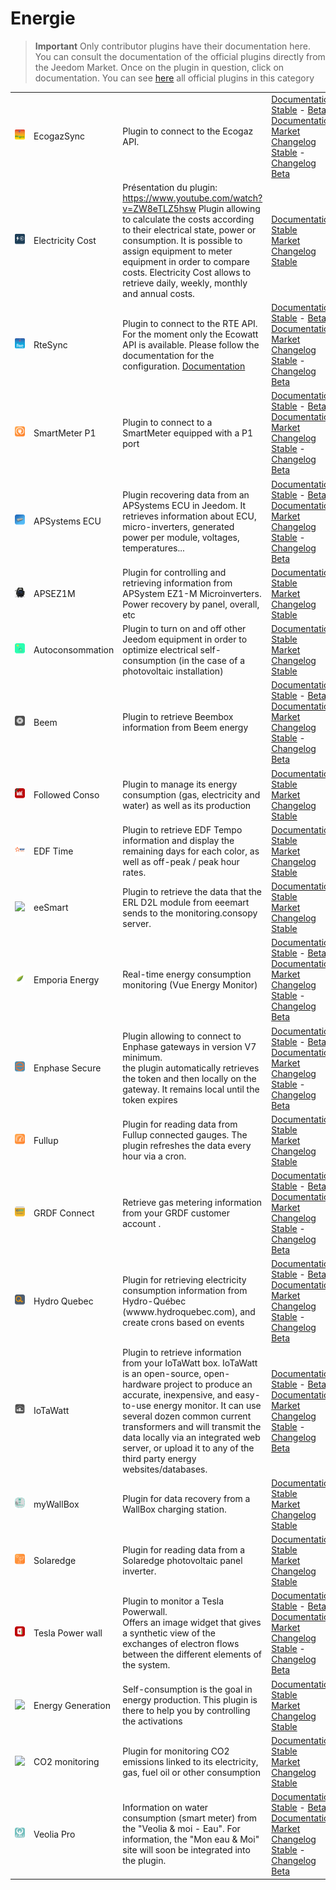 
# Energie


>**Important**
>Only contributor plugins have their documentation here. You can consult the documentation of the official plugins directly from the Jeedom Market. Once on the plugin in question, click on documentation.
>You can see [here](https://market.jeedom.com/index.php?v=d&p=market&type=plugin&categorie=energy) all official plugins in this category


| | | | |
|--- | --- | --- | ---|
|<img src="EcogazSync/EcogazSync_icon.png" class="pluginLogo" width="100" />|EcogazSync|Plugin to connect to the Ecogaz API.|[Documentation Stable](https://github.com/impulsio/EcogazSync/blob/main/docs/en_US/index.md) - [Beta Documentation](https://github.com/impulsio/EcogazSync/blob/beta/docs/en_US/index.md)<br/>[Market](https://market.jeedom.com/index.php?v=d&p=market_display&id=4347)<br/>[Changelog Stable](https://github.com/impulsio/EcogazSync/blob/main/docs/en_US/changelog.md) - [Changelog Beta](https://github.com/impulsio/EcogazSync/blob/beta/docs/en_US/changelog.md)|
|<img src="ElectricityCost/ElectricityCost_icon.png" class="pluginLogo" width="100" />|Electricity Cost|Présentation du plugin: https://www.youtube.com/watch?v=ZW8eTLZ5hsw Plugin allowing to calculate the costs according to their electrical state, power or consumption. It is possible to assign equipment to meter equipment in order to compare costs. Electricity Cost allows to retrieve daily, weekly, monthly and annual costs.|[Documentation Stable](https://hbedek.github.io/Jeedom_docs/docs/ElectricityCost/en_US/)<br/>[Market](https://market.jeedom.com/index.php?v=d&p=market_display&id=4179)<br/>[Changelog Stable](https://hbedek.github.io/Jeedom_docs/docs/ElectricityCost/en_US/changelog)|
|<img src="RteSync/RteSync_icon.png" class="pluginLogo" width="100" />|RteSync|Plugin to connect to the RTE API. For the moment only the Ecowatt API is available. Please follow the documentation for the configuration. [Documentation](https://github.com/impulsio/RteSync/blob/beta/docs/en_US/index.md)|[Documentation Stable](https://github.com/impulsio/RteSync/blob/main/docs/en_US/index.md) - [Beta Documentation](https://github.com/impulsio/RteSync/blob/beta/docs/en_US/index.md)<br/>[Market](https://market.jeedom.com/index.php?v=d&p=market_display&id=4338)<br/>[Changelog Stable](https://github.com/impulsio/RteSync/blob/main/docs/en_US/changelog.md) - [Changelog Beta](https://github.com/impulsio/RteSync/blob/beta/docs/en_US/changelog.md)|
|<img src="SmartMeterP1/SmartMeterP1_icon.png" class="pluginLogo" width="100" />|SmartMeter P1|Plugin to connect to a SmartMeter equipped with a P1 port|[Documentation Stable](https://mips2648.github.io/jeedom-plugins-docs/SmartMeterP1/en_US/) - [Beta Documentation](https://mips2648.github.io/jeedom-plugins-docs/SmartMeterP1/en_US/)<br/>[Market](https://market.jeedom.com/index.php?v=d&p=market_display&id=4190)<br/>[Changelog Stable](https://mips2648.github.io/jeedom-plugins-docs/SmartMeterP1/en_US/changelog) - [Changelog Beta](https://mips2648.github.io/jeedom-plugins-docs/SmartMeterP1/en_US/changelog)|
|<img src="aps_ecu/aps_ecu_icon.png" class="pluginLogo" width="100" />|APSystems ECU|Plugin recovering data from an APSystems ECU in Jeedom. It retrieves information about ECU, micro-inverters, generated power per module, voltages, temperatures...|[Documentation Stable](https://nchoiset.github.io/jeedom-plugins-doc/aps_ecu/en_US/index) - [Beta Documentation](https://nchoiset.github.io/jeedom-plugins-doc/aps_ecu/en_US/beta/index)<br/>[Market](https://market.jeedom.com/index.php?v=d&p=market_display&id=4318)<br/>[Changelog Stable](https://nchoiset.github.io/jeedom-plugins-doc/aps_ecu/en_US/changelog) - [Changelog Beta](https://nchoiset.github.io/jeedom-plugins-doc/aps_ecu/en_US/beta/changelog)|
|<img src="apsez1m/apsez1m_icon.png" class="pluginLogo" width="100" />|APSEZ1M|Plugin for controlling and retrieving information from APSystem EZ1-M Microinverters. Power recovery by panel, overall, etc|[Documentation Stable](https://taggou91.github.io/jeedom_docs/plugins/aps-ez1m/en_US/)<br/>[Market](https://market.jeedom.com/index.php?v=d&p=market_display&id=4477)<br/>[Changelog Stable](https://taggou91.github.io/jeedom_docs/plugins/aps-ez1m/changelog.html)|
|<img src="autoconso/autoconso_icon.png" class="pluginLogo" width="100" />|Autoconsommation|Plugin to turn on and off other Jeedom equipment in order to optimize electrical self-consumption (in the case of a photovoltaic installation)|[Documentation Stable](https://bwibwi13.github.io/plugin-autoconso/fr_FR)<br/>[Market](https://market.jeedom.com/index.php?v=d&p=market_display&id=4322)<br/>[Changelog Stable](https://bwibwi13.github.io/plugin-autoconso/en_US/changelog)|
|<img src="beem/beem_icon.png" class="pluginLogo" width="100" />|Beem|Plugin to retrieve Beembox information from Beem energy|[Documentation Stable](https://flobul-domotique.fr/presentation-et-documentation-du-plugin-beem-pour-jeedom/) - [Beta Documentation](https://flobul-domotique.fr/presentation-et-documentation-du-plugin-beem-pour-jeedom/)<br/>[Market](https://market.jeedom.com/index.php?v=d&p=market_display&id=4337)<br/>[Changelog Stable](https://flobul-domotique.fr/liste-des-versions-du-plugin-beem-pour-jeedom/) - [Changelog Beta](https://flobul-domotique.fr/liste-des-versions-du-plugin-beem-pour-jeedom/)|
|<img src="conso/conso_icon.png" class="pluginLogo" width="100" />|Followed Conso|Plugin to manage its energy consumption (gas, electricity and water) as well as its production |[Documentation Stable](https://mickeys27.github.io/Docs/conso/en_US/)<br/>[Market](https://market.jeedom.com/index.php?v=d&p=market_display&id=1805)<br/>[Changelog Stable](https://mickeys27.github.io/Docs/conso/en_US/changelog)|
|<img src="edf_tempo/edf_tempo_icon.png" class="pluginLogo" width="100" />|EDF Time|Plugin to retrieve EDF Tempo information and display the remaining days for each color, as well as off-peak / peak hour rates.|[Documentation Stable](https://github.com/idoexp/jeedom_edf_tempo#edf-tempo-pour-jeedom)<br/>[Market](https://market.jeedom.com/index.php?v=d&p=market_display&id=4432)<br/>[Changelog Stable](https://github.com/idoexp/jeedom_edf_tempo#changelog)|
|<img src="eesmart/eesmart_icon.png" class="pluginLogo" width="100" />|eeSmart|Plugin to retrieve the data that the ERL D2L module from eeemart sends to the monitoring.consopy server.|[Documentation Stable](https://caelion.github.io/jeedom-plugins-documentation/eeSmart/en_US/)<br/>[Market](https://market.jeedom.com/index.php?v=d&p=market_display&id=3933)<br/>[Changelog Stable](https://caelion.github.io/jeedom-plugins-documentation/eeSmart/en_US/changelog)|
|<img src="emporiapro/emporiapro_icon.png" class="pluginLogo" width="100" />|Emporia Energy|Real-time energy consumption monitoring (Vue Energy Monitor)|[Documentation Stable](https://thanaus.github.io/jeedom_docs/plugins/emporiapro/en_US/) - [Beta Documentation](https://thanaus.github.io/jeedom_docs/plugins/emporiapro/en_US/)<br/>[Market](https://market.jeedom.com/index.php?v=d&p=market_display&id=4409)<br/>[Changelog Stable](https://thanaus.github.io/jeedom_docs/plugins/emporiapro/en_US/changelog) - [Changelog Beta](https://thanaus.github.io/jeedom_docs/plugins/emporiapro/en_US/changelog)|
|<img src="enphasesecur/enphasesecur_icon.png" class="pluginLogo" width="100" />|Enphase Secure|Plugin allowing to connect to Enphase gateways in version V7 minimum.<br>the plugin automatically retrieves the token and then locally on the gateway. It remains local until the token expires|[Documentation Stable](https://cddu33.github.io/enphase_secure/en_US/index) - [Beta Documentation](https://cddu33.github.io/enphase_secure/en_US/beta_doc)<br/>[Market](https://market.jeedom.com/index.php?v=d&p=market_display&id=4334)<br/>[Changelog Stable](https://cddu33.github.io/enphase_secure/en_US/changelog) - [Changelog Beta](https://cddu33.github.io/enphase_secure/en_US/changelog_beta)|
|<img src="fullup/fullup_icon.png" class="pluginLogo" width="100" />|Fullup|Plugin for reading data from Fullup connected gauges. The plugin refreshes the data every hour via a cron.|[Documentation Stable](https://mips2648.github.io/jeedom-plugins-docs/fullup/en_US/)<br/>[Market](https://market.jeedom.com/index.php?v=d&p=market_display&id=3445)<br/>[Changelog Stable](https://mips2648.github.io/jeedom-plugins-docs/fullup/en_US/changelog)|
|<img src="grdfConnect/grdfConnect_icon.png" class="pluginLogo" width="100" />|GRDF Connect|Retrieve gas metering information from your GRDF customer account .|[Documentation Stable](https://limad.github.io/plugins-docs/plugin-grdfConnect/fr_FR) - [Beta Documentation](https://limad.github.io/plugins-docs/plugin-grdfConnect/fr_FR)<br/>[Market](https://market.jeedom.com/index.php?v=d&p=market_display&id=4381)<br/>[Changelog Stable](https://limad.github.io/plugins-docs/plugin-grdfConnect/en_US/changelog) - [Changelog Beta](https://limad.github.io/plugins-docs/plugin-grdfConnect/en_US/changelog)|
|<img src="hydroQuebec/hydroQuebec_icon.png" class="pluginLogo" width="100" />|Hydro Quebec|Plugin for retrieving electricity consumption information from Hydro-Québec (wwww.hydroquebec.com), and create crons based on events|[Documentation Stable](http://fobsoft.github.io/jeedom-plugins-documentation/hydroQuebec/fr_FR) - [Beta Documentation](http://fobsoft.github.io/jeedom-plugins-documentation/hydroQuebec/fr_FR)<br/>[Market](https://market.jeedom.com/index.php?v=d&p=market_display&id=4243)<br/>[Changelog Stable](http://fobsoft.github.io/jeedom-plugins-documentation/hydroQuebec/en_US/changelog) - [Changelog Beta](http://fobsoft.github.io/jeedom-plugins-documentation/hydroQuebec/en_US/changelog)|
|<img src="iotawatt/iotawatt_icon.png" class="pluginLogo" width="100" />|IoTaWatt|Plugin to retrieve information from your IoTaWatt box. IoTaWatt is an open-source, open-hardware project to produce an accurate, inexpensive, and easy-to-use energy monitor. It can use several dozen common current transformers and will transmit the data locally via an integrated web server, or upload it to any of the third party energy websites/databases.|[Documentation Stable](https://flobul-domotique.fr/presentation-et-documentation-du-plugin-iotawatt-pour-jeedom/) - [Beta Documentation](https://flobul-domotique.fr/presentation-et-documentation-du-plugin-iotawatt-pour-jeedom/)<br/>[Market](https://market.jeedom.com/index.php?v=d&p=market_display&id=4399)<br/>[Changelog Stable](https://flobul-domotique.fr/liste-des-versions-du-plugin-iotawatt-pour-jeedom/) - [Changelog Beta](https://flobul-domotique.fr/liste-des-versions-du-plugin-iotawatt-pour-jeedom/)|
|<img src="mywallbox/mywallbox_icon.png" class="pluginLogo" width="100" />|myWallBox|Plugin for data recovery from a WallBox charging station.|[Documentation Stable](https://github.com/CStan77/jeedom_doc/blob/main/myWallBox/readme.md)<br/>[Market](https://market.jeedom.com/index.php?v=d&p=market_display&id=4428)<br/>[Changelog Stable](https://github.com/CStan77/jeedom_doc/blob/main/myWallBox/changelog.md)|
|<img src="onduleursolaredge/onduleursolaredge_icon.png" class="pluginLogo" width="100" />|Solaredge|Plugin for reading data from a Solaredge photovoltaic panel inverter.|[Documentation Stable](https://mips2648.github.io/jeedom-plugins-docs/onduleursolaredge/en_US/)<br/>[Market](https://market.jeedom.com/index.php?v=d&p=market_display&id=3440)<br/>[Changelog Stable](https://mips2648.github.io/jeedom-plugins-docs/onduleursolaredge/en_US/changelog)|
|<img src="powerwall/powerwall_icon.png" class="pluginLogo" width="100" />|Tesla Power wall|Plugin to monitor a Tesla Powerwall.<br/>Offers an image widget that gives a synthetic view of the exchanges of electron flows between the different elements of the system.|[Documentation Stable](https://vercorsio.github.io/jeedom-powerwall-plugin/en_US/) - [Beta Documentation](https://vercorsio.github.io/jeedom-powerwall-plugin/en_US/)<br/>[Market](https://market.jeedom.com/index.php?v=d&p=market_display&id=4377)<br/>[Changelog Stable](https://vercorsio.github.io/jeedom-powerwall-plugin/en_US/changelog) - [Changelog Beta](https://vercorsio.github.io/jeedom-powerwall-plugin/en_US/changelog)|
|<img src="prosommateur/prosommateur_icon.png" class="pluginLogo" width="100" />|Energy Generation|Self-consumption is the goal in energy production. This plugin is there to help you by controlling the activations|[Documentation Stable](http://mika-nt28.github.io/Documentations/prosommateur/fr_FR)<br/>[Market](https://market.jeedom.com/index.php?v=d&p=market_display&id=3829)<br/>[Changelog Stable](https://mika-nt28.github.io/Documentations/prosommateur/en_US/changelog)|
|<img src="suiviCO2/suiviCO2_icon.png" class="pluginLogo" width="100" />|CO2 monitoring|Plugin for monitoring CO2 emissions linked to its electricity, gas, fuel oil or other consumption|[Documentation Stable](https://agp42.github.io/suiviCO2/fr_FR)<br/>[Market](https://market.jeedom.com/index.php?v=d&p=market_display&id=3929)<br/>[Changelog Stable](https://agp42.github.io/suiviCO2/en_US/changelog)|
|<img src="veoliapro/veoliapro_icon.png" class="pluginLogo" width="100" />|Veolia Pro|Information on water consumption (smart meter) from the "Veolia & moi - Eau". For information, the "Mon eau & Moi" site will soon be integrated into the plugin.|[Documentation Stable](https://thanaus.github.io/jeedom_docs/plugins/veoliapro/en_US/) - [Beta Documentation](https://thanaus.github.io/jeedom_docs/plugins/veoliapro/en_US/)<br/>[Market](https://market.jeedom.com/index.php?v=d&p=market_display&id=4331)<br/>[Changelog Stable](https://thanaus.github.io/jeedom_docs/plugins/veoliapro/en_US/changelog) - [Changelog Beta](https://thanaus.github.io/jeedom_docs/plugins/veoliapro/en_US/changelog)|
